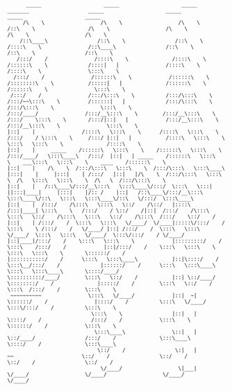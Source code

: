           _____                    _____                    _____                   _______                   _____                    _____                    _____                    _____          
         /\    \                  /\    \                  /\    \                 /::\    \                 /\    \                  /\    \                  /\    \                  /\    \         
        /::\____\                /::\    \                /::\    \               /::::\    \               /::\____\                /::\    \                /::\    \                /::\    \        
       /:::/    /               /::::\    \              /::::\    \             /::::::\    \             /::::|   |               /::::\    \              /::::\    \               \:::\    \       
      /:::/    /               /::::::\    \            /::::::\    \           /::::::::\    \           /:::::|   |              /::::::\    \            /::::::\    \               \:::\    \      
     /:::/    /               /:::/\:::\    \          /:::/\:::\    \         /:::/~~\:::\    \         /::::::|   |             /:::/\:::\    \          /:::/\:::\    \               \:::\    \     
    /:::/____/               /:::/__\:::\    \        /:::/__\:::\    \       /:::/    \:::\    \       /:::/|::|   |            /:::/__\:::\    \        /:::/__\:::\    \               \:::\    \    
    |::|    |               /::::\   \:::\    \      /::::\   \:::\    \     /:::/    / \:::\    \     /:::/ |::|   |           /::::\   \:::\    \       \:::\   \:::\    \              /::::\    \   
    |::|    |     _____    /::::::\   \:::\    \    /::::::\   \:::\    \   /:::/____/   \:::\____\   /:::/  |::|   | _____    /::::::\   \:::\    \    ___\:::\   \:::\    \    ____    /::::::\    \  
    |::|    |    /\    \  /:::/\:::\   \:::\    \  /:::/\:::\   \:::\____\ |:::|    |     |:::|    | /:::/   |::|   |/\    \  /:::/\:::\   \:::\    \  /\   \:::\   \:::\    \  /\   \  /:::/\:::\    \ 
    |::|    |   /::\____\/:::/__\:::\   \:::\____\/:::/  \:::\   \:::|    ||:::|____|     |:::|    |/:: /    |::|   /::\____\/:::/__\:::\   \:::\____\/::\   \:::\   \:::\____\/::\   \/:::/  \:::\____\
    |::|    |  /:::/    /\:::\   \:::\   \::/    /\::/   |::::\  /:::|____| \:::\    \   /:::/    / \::/    /|::|  /:::/    /\:::\   \:::\   \::/    /\:::\   \:::\   \::/    /\:::\  /:::/    \::/    /
    |::|    | /:::/    /  \:::\   \:::\   \/____/  \/____|:::::\/:::/    /   \:::\    \ /:::/    /   \/____/ |::| /:::/    /  \:::\   \:::\   \/____/  \:::\   \:::\   \/____/  \:::\/:::/    / \/____/ 
    |::|____|/:::/    /    \:::\   \:::\    \            |:::::::::/    /     \:::\    /:::/    /            |::|/:::/    /    \:::\   \:::\    \       \:::\   \:::\    \       \::::::/    /          
    |:::::::::::/    /      \:::\   \:::\____\           |::|\::::/    /       \:::\__/:::/    /             |::::::/    /      \:::\   \:::\____\       \:::\   \:::\____\       \::::/____/           
    \::::::::::/____/        \:::\   \::/    /           |::| \::/____/         \::::::::/    /              |:::::/    /        \:::\   \::/    /        \:::\  /:::/    /        \:::\    \           
     ~~~~~~~~~~               \:::\   \/____/            |::|  ~|                \::::::/    /               |::::/    /          \:::\   \/____/          \:::\/:::/    /          \:::\    \          
                               \:::\    \                |::|   |                 \::::/    /                /:::/    /            \:::\    \               \::::::/    /            \:::\    \         
                                \:::\____\               \::|   |                  \::/____/                /:::/    /              \:::\____\               \::::/    /              \:::\____\        
                                 \::/    /                \:|   |                   ~~                      \::/    /                \::/    /                \::/    /                \::/    /        
                                  \/____/                  \|___|                                            \/____/                  \/____/                  \/____/                  \/____/        
